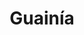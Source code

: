 ---
title: Guainía
menu:
  main:
    parent: departamentos
type: departamentos
layout: single
image: /images/regiones/departamentos/guainia.jpg
bgImage: /images/regiones/departamentos/guainia-banner.jpeg
especies_registradas: 10317
especies_continentales: 9990
especies_marinas: 284
observaciones_continentales: 626363
observaciones_marinos: 14242
---